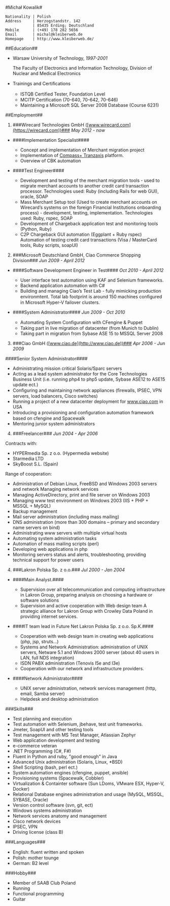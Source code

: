 #Michał Kowalik#

```
Nationality | Polish 
Address     | Herzogstandstr. 142
            | 85435 Erding; Deutschland 
Mobile      | (+49) 178 282 5656 
Email       | michal@kleiberweb.de 
Homepage    | http://www.kleiberweb.de/ 
```
##Education##

* Warsaw University of Technology, *1997-2001*
  
   The Faculty of Electronics and Information Technology, Division of Nuclear and Medical Electronics

* Trainings and Certiﬁcations
  * ISTQB Certiﬁed Tester, Foundation Level
  * MCITP Certification (70-640, 70-642, 70-646) 
  * Maintaining a Microsoft SQL Server 2008 Database (Course 6231)


##Employment##
1. ###Wirecard Technologies GmbH ([www.wirecard.com](https://wirecard.com))###
*May 2012 - now*
  * ####Implementation Specialist####
    * Concept and implementation of Merchant migration project
    * Implementation of [Compass+ Tranzaxis](http://www.tranzaxis.com/) platform.
    * Overview of CBK automation

  * ####Test Engineer####
    * Development and testing of the merchant migration tools - used to migrate merchant accounts to another credit card transaction processor. Technologies used: Ruby (including Rails for web GUI), oracle, SOAP 
    * Mass Merchant Setup tool (Used to create merchant accounts on Wirecard’s systems on the foreign Financial Institutions onboarding process) - development, testing, implementation. Technologies used: Ruby, rspec, SOAP 
    * Development of Chargeback application test and monitoring tools (Python, Ruby)
    * C2P Chargeback GUI automation (Eggplant + Ruby rspec) Automation of testing credit card transactions (Visa / MasterCard tools, Ruby scripts, soapUI)

2. ###Microsoft Deutschland GmbH, Ciao Commerce Shopping Division###
*Jun 2009 - April 2012*

  * ####Software Development Engineer in Test####
    *Oct 2010 - April 2012*
 
      * User interface test automation using KAF and Selenium frameworks. 
      * Backend application automation with C#
      * Building and managing Ciao’s Test Lab - fully mimicking production environmtent. Total lab footprint is around 150 machines conﬁgured in Microsoft Hyper-V failover clusters.
  * ####System Administrator####
    *Jun 2009 - Oct 2010*
 
    * Automating System Conﬁguration with CFengine & Puppet
    * Taking part in live migration of datacenter (from Munich to Dublin) 
    * Taking part in migration from Sybase ASE 15 to MSSQL Server 2008

3. ###Ciao GmbH ([www.ciao.de](http://www.ciao.de))###
*Apr 2006 - Jun 2009*

 ####Senior System Administrator####
   * Administrating mission critical Solaris/Sparc servers 
   * Acting as a lead system administrator for the Core Technologies Business Unit (i.e. running php4 to php5 update, Sybase ASE12 to ASE15 update ect.) 
   * Conﬁguring and maintaining network appliances (ﬁrewalls, IPSEC, VPN servers, load balancers, Cisco switches)
   * Running a project of a new datacenter deployment for www.ciao.com in USA 
   * Introducing a provisioning and conﬁguration automation framework based on cfengine and Spacewalk
   * Mentoring junior system administrators

4. ###Freelancer###
*Jun 2004 - Apr 2006*

  Contracts with: 
  * HYPERmedia Sp. z o.o. (Hypermedia website) 
  * Starmedia LTD
  * SkyBoost S.L. (Spain)
  
  Range of cooperation: 
  * Administration of Debian Linux, FreeBSD and Windows 2003 servers and network Managing network services
  * Managing ActiveDirectory, print and ﬁle server on Windows 2003 
  * Managing www test environment on Windows 2003 (IIS + PHP + MSSQL + MySQL)
  * Backup management 
  * Mail server administration (including mass mailing)
  * DNS administration (more than 300 domains – primary and secondary name servers on bind) 
  * Administrating www servers with multiple virtual hosts
  * Automating system administration tasks
  * Automation of mass mailing scripts (perl) 
  * Developing web applications in php
  * Monitoring servers status and alerts, troubleshooting, providing technical support for power users

4. ###Lakron Polska Sp. z o.o.###
*Jul 2000 - Jan 2004*

  * ####Main Analyst.####
    * Supervision over all telecommunication and computing infrastructure in Lakron Group, preparing analysis on choosing a hardware or software solutions
    * Supervision and active cooperation with Web design team A strategic alliance for Lakron Group with Crowley Data Poland in providing internet services.

  * ####IT team lead in Future Net Lakron Polska Sp. z o.o. Sp.K.####
    * Cooperation with web design team in creating web applications (php, jsp, struts...) 
    * Systems and Network Administration: administration of UNIX servers, Netware 5.1 and Windows 2000 server (about 40 users in LAN, full NDS integration) 
    * ISDN PABX administration (Tenovis I5e and I3e)
    * Cooperation with our network and infrastructure providers.
  
  * ####Network Administrator#### 
    * UNIX server administration, network services management (http, email, Samba server) 
    * Helpdesk and desktop administration


###Skills###
* Test planning and execution 
* Test automation with Selenium, jbehave, test unit frameworks.
* Jmeter, SoapUI and other testing tools
* Test management with MS Test Manager, Atlassian Zephyr
* Web application development and testing
* e-commerce veteran 
* .NET Programming (C#, F#)
* Fluent in Python and ruby, "good enough" in Java
* Advanced Unix administration (Solaris, Linux, *BSD)
* Shell Scripting (bash, perl ect.)
* System automation engines (cfengine, puppet, ansible) 
* Provisioning systems (Spacewalk, Cobbler) 
* Virtualization & Containter software (Sun LDoms, VMware ESX, Hyper-V, Docker) 
* Relational Database engines administration and usage (MySQL, MSSQL, SYBASE, Oracle)
* Version control software (svn, git, ect) 
* Windows systems administration
* Network services anatomy and management
* Cisco network devices
* IPSEC, VPN 
* Driving license (class B)


###Languages###
* English: ﬂuent written and spoken
* Polish: mother tounge 
* German: B2 level


###Hobby###
* Member of SAAB Club Poland 
* Running
* Functional programming 
* Guitar